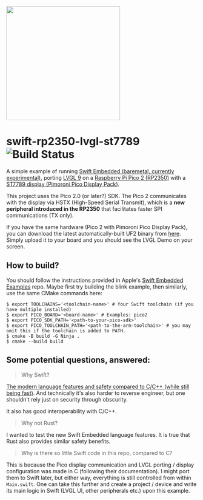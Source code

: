 <img src="https://github.com/user-attachments/assets/afa7fc1e-6f72-4f2d-9e0d-177b3f3072d5" width="300px" />

# swift-rp2350-lvgl-st7789 ![Build Status](https://github.com/iCMDdev/swift-rp2350-lvgl-st7789/actions/workflows/cmake-single-platform.yml/badge.svg)

A simple example of running [Swift Embedded (baremetal, currently experimental)](https://github.com/apple/swift-embedded-examples), porting [LVGL 9](https://lvgl.io) on a [Raspberry Pi Pico 2 (RP2350)](https://www.raspberrypi.com/products/raspberry-pi-pico-2/) with a [ST7789 display (Pimoroni Pico Display Pack)](https://shop.pimoroni.com/products/pico-display-pack?variant=32368664215635). 

This project uses the Pico 2.0 (or later?) SDK.
The Pico 2 communicates with the display via HSTX (High-Speed Serial Transmit), which is a <b>new peripheral introduced in the RP2350</b> that facilitates faster SPI communications (TX only).

If you have the same hardware (Pico 2 with Pimoroni Pico Display Pack), you can download the latest automatically-built UF2 binary from [here](https://github.com/iCMDdev/swift-rp2350-lvgl-st7789/releases/tag/pico2-autorelease). Simply upload it to your board and you should see the LVGL Demo on your screen.

## How to build?

You should follow the instructions provided in Apple's [Swift Embedded Examples](https://github.com/apple/swift-embedded-examples/tree/main/pico-blink-sdk) repo. Maybe first try building the blink example, then similarly, use the same CMake commands here:

```terminal
$ export TOOLCHAINS='<toolchain-name>' # Your Swift toolchain (if you have multiple installed)
$ export PICO_BOARD='<board-name>' # Examples: pico2
$ export PICO_SDK_PATH='<path-to-your-pico-sdk>'
$ export PICO_TOOLCHAIN_PATH='<path-to-the-arm-toolchain>' # you may omit this if the toolchain is added to PATH.
$ cmake -B build -G Ninja .
$ cmake --build build
```




## Some potential questions, answered:

> Why Swift?

[The modern language features and safety compared to C/C++ (while still being fast)](https://www.swift.org/about/). And technically it's also harder to reverse engineer, but one shouldn't rely just on security through obscurity.

It also has good interoperability with C/C++.

> Why not Rust?

I wanted to test the new Swift Embedded language features. It is true that Rust also provides similar safety benefits.

> Why is there so little Swift code in this repo, compared to C?

This is because the Pico display communication and LVGL porting / display configuration was made in C (following their documentation). I might port them to Swift later, but either way, everything is still controlled from within `Main.swift`. One can take this further and create a project / device and write its main logic in Swift (LVGL UI, other peripherals etc.) upon this example.

